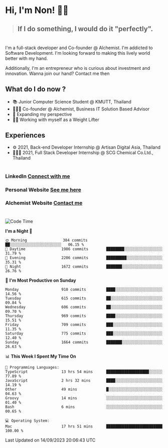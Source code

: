 # Hi, I'm Non! 🖐🏻

> ## If I do something, I would do it "perfectly".

#

I'm a full-stack developer and Co-founder @ Alchemist. I'm addicted to Software Development. I'm looking forward to making this lively world better with my hand.

Additionally, I'm an entrepreneur who is curious about investment and innovation. Wanna join our hand? Contact me then

## What do I do now ?

- 📚 Junior Computer Science Student @ KMUTT, Thailand
- 🧑🏻‍💻 Co-founder @ Alchemist, Business IT Solution Based Advisor
- 🌈 Expanding my perspective
- 🏋🏻 Working with myself as a Weight Lifter

## Experiences

- ⚙️ 2021, Back-end Developer Internship @ Artisan Digital Asia, Thailand
- 🧑🏻‍💻 2021, Full Stack Developer Internship @ SCG Chemical Co.Ltd., Thailand

#

### LinkedIn [Connect with me](https://www.linkedin.com/in/non-nontra/)

### Personal Website [See me here](https://nonnontra.com/)

### Alchemist Website [Contact me](https://alchemist-softwarehouse.co/)

#

<!--START_SECTION:waka-->
![Code Time](http://img.shields.io/badge/Code%20Time-3%2C071%20hrs%2032%20mins-blue)

**I'm a Night 🦉** 

```text
🌞 Morning                384 commits         ██░░░░░░░░░░░░░░░░░░░░░░░   06.15 % 
🌆 Daytime                1986 commits        ████████░░░░░░░░░░░░░░░░░   31.79 % 
🌃 Evening                2206 commits        █████████░░░░░░░░░░░░░░░░   35.31 % 
🌙 Night                  1672 commits        ███████░░░░░░░░░░░░░░░░░░   26.76 % 
```
📅 **I'm Most Productive on Sunday** 

```text
Monday                   910 commits         ████░░░░░░░░░░░░░░░░░░░░░   14.56 % 
Tuesday                  615 commits         ██░░░░░░░░░░░░░░░░░░░░░░░   09.84 % 
Wednesday                606 commits         ██░░░░░░░░░░░░░░░░░░░░░░░   09.70 % 
Thursday                 969 commits         ████░░░░░░░░░░░░░░░░░░░░░   15.51 % 
Friday                   709 commits         ███░░░░░░░░░░░░░░░░░░░░░░   11.35 % 
Saturday                 775 commits         ███░░░░░░░░░░░░░░░░░░░░░░   12.40 % 
Sunday                   1664 commits        ███████░░░░░░░░░░░░░░░░░░   26.63 % 
```


📊 **This Week I Spent My Time On** 

```text
💬 Programming Languages: 
TypeScript               13 hrs 54 mins      ███████████████████░░░░░░   77.89 % 
JavaScript               2 hrs 32 mins       ████░░░░░░░░░░░░░░░░░░░░░   14.19 % 
Other                    49 mins             █░░░░░░░░░░░░░░░░░░░░░░░░   04.63 % 
Groovy                   14 mins             ░░░░░░░░░░░░░░░░░░░░░░░░░   01.40 % 
Bash                     6 mins              ░░░░░░░░░░░░░░░░░░░░░░░░░   00.65 % 

💻 Operating System: 
Mac                      17 hrs 51 mins      █████████████████████████   100.00 % 
```


 Last Updated on 14/09/2023 20:06:43 UTC
<!--END_SECTION:waka-->
